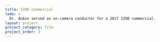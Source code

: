 ```yaml
---
title: IZOD Commercial 
lede: >
  Dr. Aubin served as on-camera conductor for a 2017 IZOD commercial.
layout: project
project_catagory: film 
project_order: 3
---
```


